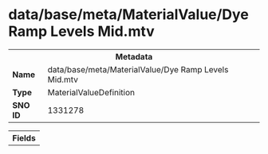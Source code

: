 <h1>data/base/meta/MaterialValue/Dye Ramp Levels Mid.mtv</h1><table><tr><th colspan="100%">Metadata</th></tr><tr><td><b>Name</b></td><td>data/base/meta/MaterialValue/Dye Ramp Levels Mid.mtv</td></tr><tr><td><b>Type</b></td><td>MaterialValueDefinition</td></tr><tr><td><b>SNO ID</b></td><td>1331278</td></tr></table>

<table><tr><th colspan="100%">Fields</th></tr></table>

